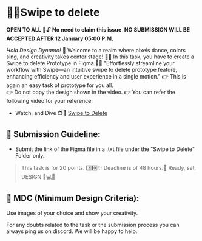 # 🚀✨Swipe to delete
**OPEN TO ALL** 🌟🔓
**No need to claim this issue** 
**NO SUBMISSION WILL BE ACCEPTED AFTER 12 January 05:00 P.M.**

*Hola Design Dynamo!* 🌟
Welcome to a realm where pixels dance, colors sing, and creativity takes center stage! 🎨✨
In this task, you have to create a Swipe to delete Prototype in Figma.🚀✨
"Effortlessly streamline your workflow with Swipe—an intuitive swipe to delete prototype feature, enhancing efficiency and user experience in a single motion."
👉 This is again an easy task of prototype for you all.  
👉 Do not copy the design shown in the video.
👉 You can refer the following video for your reference:

- Watch, and Dive 📺🔴 [Swipe to Delete](https://youtu.be/Y1cSBNd9Zhc?si=UUlgfIo6eI_A8j0o)

## 📌 **Submission Guideline:**

- Submit the link of the Figma file in a .txt file under the "Swipe to Delete" Folder only.

> This task is for 20 points. 2️⃣0️⃣✨
>Deadline is of 48 hours.🎉
Ready, set, DESIGN 🌟💻🚀

## 📌 **MDC (Minimum Design Criteria):**

Use images of your choice and show your creativity.

For any doubts related to the task or the submission process you can always ping us on discord. We will be happy to help.
